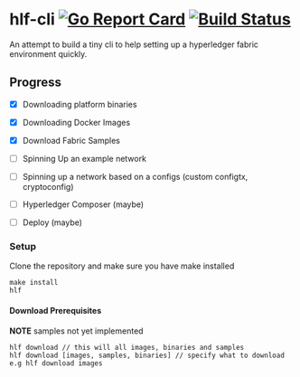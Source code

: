 # hlf-cli [![Go Report Card](https://goreportcard.com/badge/github.com/gangachris/hlf-cli)](https://goreportcard.com/report/github.com/gangachris/hlf-cli) [![Build Status](https://travis-ci.org/gangachris/hlf-cli.svg?branch=master)](https://travis-ci.org/gangachris/hlf-cli)

An attempt to build a tiny cli to help setting up a hyperledger fabric environment quickly.

## Progress

- [x] Downloading platform binaries

- [x] Downloading Docker Images

- [x] Download Fabric Samples

- [ ] Spinning Up an example network

- [ ] Spinning up a network based on a configs (custom configtx, cryptoconfig)

- [ ] Hyperledger Composer (maybe)

- [ ] Deploy (maybe)

### Setup

Clone the repository and make sure you have make installed

```
make install
hlf
```

#### Download Prerequisites
**NOTE** samples not yet implemented
```
hlf download // this will all images, binaries and samples
hlf download [images, samples, binaries] // specify what to download e.g hlf download images
```
